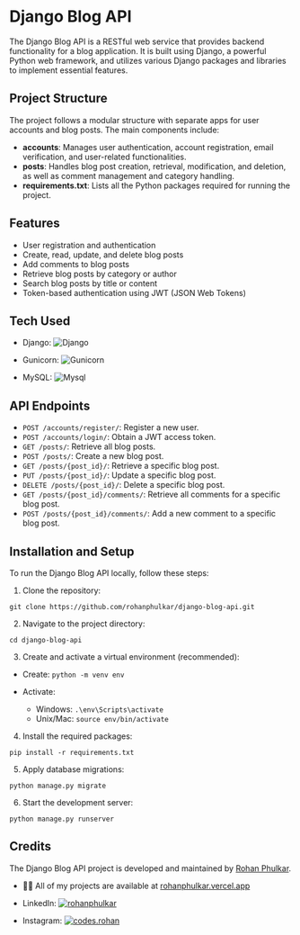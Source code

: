 # Django Blog API

The Django Blog API is a RESTful web service that provides backend functionality for a blog application. It is built using Django, a powerful Python web framework, and utilizes various Django packages and libraries to implement essential features.

## Project Structure

The project follows a modular structure with separate apps for user accounts and blog posts. The main components include:

- **accounts**: Manages user authentication, account registration, email verification, and user-related functionalities.
- **posts**: Handles blog post creation, retrieval, modification, and deletion, as well as comment management and category handling.
- **requirements.txt**: Lists all the Python packages required for running the project.

## Features

- User registration and authentication
- Create, read, update, and delete blog posts
- Add comments to blog posts
- Retrieve blog posts by category or author
- Search blog posts by title or content
- Token-based authentication using JWT (JSON Web Tokens)

## Tech Used

- Django: ![Django](https://res.cloudinary.com/rohanphulkar/image/upload/v1684620096/social-icons/django-logo-positive_owriys.svg)

- Gunicorn: ![Gunicorn](https://res.cloudinary.com/rohanphulkar/image/upload/v1684619768/social-icons/gunicorn-ar21_n9i04d.svg)

- MySQL: ![Mysql](https://res.cloudinary.com/rohanphulkar/image/upload/v1684620421/social-icons/mysql-official_uh7mlm.svg)

## API Endpoints

- `POST /accounts/register/`: Register a new user.
- `POST /accounts/login/`: Obtain a JWT access token.
- `GET /posts/`: Retrieve all blog posts.
- `POST /posts/`: Create a new blog post.
- `GET /posts/{post_id}/`: Retrieve a specific blog post.
- `PUT /posts/{post_id}/`: Update a specific blog post.
- `DELETE /posts/{post_id}/`: Delete a specific blog post.
- `GET /posts/{post_id}/comments/`: Retrieve all comments for a specific blog post.
- `POST /posts/{post_id}/comments/`: Add a new comment to a specific blog post.

## Installation and Setup

To run the Django Blog API locally, follow these steps:

1. Clone the repository:

```
git clone https://github.com/rohanphulkar/django-blog-api.git
```

2. Navigate to the project directory:

```
cd django-blog-api
```

3. Create and activate a virtual environment (recommended):

- Create: `python -m venv env`

- Activate:
  - Windows: `.\env\Scripts\activate`
  - Unix/Mac: `source env/bin/activate`

4. Install the required packages:

```
pip install -r requirements.txt
```

5. Apply database migrations:

```
python manage.py migrate
```

6. Start the development server:

```
python manage.py runserver
```

## Credits

The Django Blog API project is developed and maintained by [Rohan Phulkar](https://github.com/rohanphulkar).

- 👨‍💻 All of my projects are available at [rohanphulkar.vercel.app](rohanphulkar.vercel.app)
- LinkedIn: [![rohanphulkar](https://res.cloudinary.com/rohanphulkar/image/upload/v1684619255/social-icons/linked-in-alt_dsqxqx.svg)](https://linkedin.com/in/rohanphulkar)

- Instagram: [![codes.rohan](https://res.cloudinary.com/rohanphulkar/image/upload/v1684619255/social-icons/instagram_slovbx.svg)](https://instagram.com/codes.rohan)
